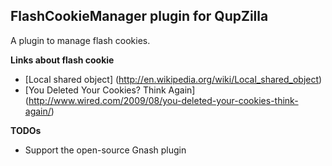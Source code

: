 FlashCookieManager plugin for QupZilla
-------------------------------------------------
A plugin to manage flash cookies.

**Links about flash cookie**
 - [Local shared object] (http://en.wikipedia.org/wiki/Local_shared_object)
 - [You Deleted Your Cookies? Think Again] (http://www.wired.com/2009/08/you-deleted-your-cookies-think-again/)

**TODOs**
 - Support the open-source Gnash plugin